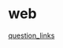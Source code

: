 # web
[question_links](https://colab.research.google.com/drive/1DbawaGGm5D5O2JtjTK_rk7kvBvU9EFY2#scrollTo=lcfiv2NlA2Y7)
